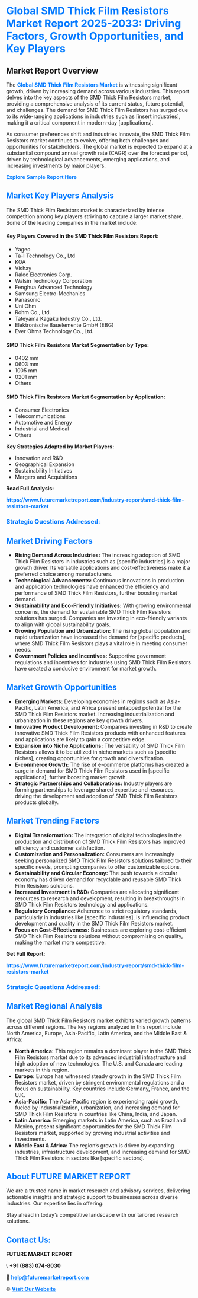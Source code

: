 <h1 style="color: #007BFF;">Global SMD Thick Film Resistors Market Report 2025-2033: Driving Factors, Growth Opportunities, and Key Players</h1>

<section id="overview">
<h2>Market Report Overview</h2>
<p>The <a href="https://www.futuremarketreport.com/industry-report/smd-thick-film-resistors-market" style="color: #007BFF; text-decoration: none;"><strong>Global SMD Thick Film Resistors Market</strong></a> is witnessing significant growth, driven by increasing demand across various industries. This report delves into the key aspects of the SMD Thick Film Resistors market, providing a comprehensive analysis of its current status, future potential, and challenges. The demand for SMD Thick Film Resistors has surged due to its wide-ranging applications in industries such as [insert industries], making it a critical component in modern-day [applications].</p>
<p>As consumer preferences shift and industries innovate, the SMD Thick Film Resistors market continues to evolve, offering both challenges and opportunities for stakeholders. The global market is expected to expand at a substantial compound annual growth rate (CAGR) over the forecast period, driven by technological advancements, emerging applications, and increasing investments by major players.</p>
</section>

<section id="overview">
<p><a href="https://www.futuremarketreport.com/request-sample/reportId=115308" style="color: #007BFF; text-decoration: none;"><strong>Explore Sample Report Here</strong></a></p>
</section>

<section id="key-players">
<h2 style="color: #007BFF;">Market Key Players Analysis</h2>
<p>The SMD Thick Film Resistors market is characterized by intense competition among key players striving to capture a larger market share. Some of the leading companies in the market include:</p>
<h4>Key Players Covered in the SMD Thick Film Resistors Report:</h4>
<ul><li>Yageo</li><li>Ta-I Technology Co., Ltd</li><li>KOA</li><li>Vishay</li><li>Ralec Electronics Corp.</li><li>Walsin Technology Corporation</li><li>Fenghua Advanced Technology</li><li>Samsung Electro-Mechanics</li><li>Panasonic</li><li>Uni Ohm</li><li>Rohm Co., Ltd.</li><li>Tateyama Kagaku Industry Co., Ltd.</li><li>Elektronische Bauelemente GmbH (EBG)</li><li>Ever Ohms Technology Co., Ltd.</li></ul>
<h4>SMD Thick Film Resistors Market Segmentation by Type:</h4>
<ul><li>0402 mm</li><li>0603 mm</li><li>1005 mm</li><li>0201 mm</li><li>Others</li></ul>

<h4>SMD Thick Film Resistors Market Segmentation by Application:</h4>
<ul><li>Consumer Electronics</li><li>Telecommunications</li><li>Automotive and Energy</li><li>Industrial and Medical</li><li>Others</li></ul>
<p><strong>Key Strategies Adopted by Market Players:</strong></p>
<ul>
<li>Innovation and R&D</li>
<li>Geographical Expansion</li>
<li>Sustainability Initiatives</li>
<li>Mergers and Acquisitions</li>
</ul>
</section>

<section>
<p><strong>Read Full Analysis: </strong></p><a href="https://www.futuremarketreport.com/industry-report/smd-thick-film-resistors-market" style="color: #007BFF; text-decoration: none;"><strong>https://www.futuremarketreport.com/industry-report/smd-thick-film-resistors-market</strong></a>
<h3 style="color: #007BFF;">Strategic Questions Addressed:</h3>
</section>

<section id="driving-factors">
<h2 style="color: #007BFF;">Market Driving Factors</h2>
<ul>
<li><strong>Rising Demand Across Industries:</strong> The increasing adoption of SMD Thick Film Resistors in industries such as [specific industries] is a major growth driver. Its versatile applications and cost-effectiveness make it a preferred choice among manufacturers.</li>
<li><strong>Technological Advancements:</strong> Continuous innovations in production and application technologies have enhanced the efficiency and performance of SMD Thick Film Resistors, further boosting market demand.</li>
<li><strong>Sustainability and Eco-Friendly Initiatives:</strong> With growing environmental concerns, the demand for sustainable SMD Thick Film Resistors solutions has surged. Companies are investing in eco-friendly variants to align with global sustainability goals.</li>
<li><strong>Growing Population and Urbanization:</strong> The rising global population and rapid urbanization have increased the demand for [specific products], where SMD Thick Film Resistors plays a vital role in meeting consumer needs.</li>
<li><strong>Government Policies and Incentives:</strong> Supportive government regulations and incentives for industries using SMD Thick Film Resistors have created a conducive environment for market growth.</li>
</ul>
</section>

<section id="growth-opportunities">
<h2 style="color: #007BFF;">Market Growth Opportunities</h2>
<ul>
<li><strong>Emerging Markets:</strong> Developing economies in regions such as Asia-Pacific, Latin America, and Africa present untapped potential for the SMD Thick Film Resistors market. Increasing industrialization and urbanization in these regions are key growth drivers.</li>
<li><strong>Innovative Product Development:</strong> Companies investing in R&D to create innovative SMD Thick Film Resistors products with enhanced features and applications are likely to gain a competitive edge.</li>
<li><strong>Expansion into Niche Applications:</strong> The versatility of SMD Thick Film Resistors allows it to be utilized in niche markets such as [specific niches], creating opportunities for growth and diversification.</li>
<li><strong>E-commerce Growth:</strong> The rise of e-commerce platforms has created a surge in demand for SMD Thick Film Resistors used in [specific applications], further boosting market growth.</li>
<li><strong>Strategic Partnerships and Collaborations:</strong> Industry players are forming partnerships to leverage shared expertise and resources, driving the development and adoption of SMD Thick Film Resistors products globally.</li>
</ul>
</section>

<section id="trending-factors">
<h2 style="color: #007BFF;">Market Trending Factors</h2>
<ul>
<li><strong>Digital Transformation:</strong> The integration of digital technologies in the production and distribution of SMD Thick Film Resistors has improved efficiency and customer satisfaction.</li>
<li><strong>Customization and Personalization:</strong> Consumers are increasingly seeking personalized SMD Thick Film Resistors solutions tailored to their specific needs, prompting companies to offer customizable options.</li>
<li><strong>Sustainability and Circular Economy:</strong> The push towards a circular economy has driven demand for recyclable and reusable SMD Thick Film Resistors solutions.</li>
<li><strong>Increased Investment in R&D:</strong> Companies are allocating significant resources to research and development, resulting in breakthroughs in SMD Thick Film Resistors technology and applications.</li>
<li><strong>Regulatory Compliance:</strong> Adherence to strict regulatory standards, particularly in industries like [specific industries], is influencing product development and quality in the SMD Thick Film Resistors market.</li>
<li><strong>Focus on Cost-Effectiveness:</strong> Businesses are exploring cost-efficient SMD Thick Film Resistors solutions without compromising on quality, making the market more competitive.</li>
</ul>
</section>

<section>
<p><strong>Get Full Report: </strong></p><a href="https://www.futuremarketreport.com/industry-report/smd-thick-film-resistors-market" style="color: #007BFF; text-decoration: none;"><strong>https://www.futuremarketreport.com/industry-report/smd-thick-film-resistors-market</strong></a>
<h3 style="color: #007BFF;">Strategic Questions Addressed:</h3>
</section>


<section id="regional-analysis">
<h2 style="color: #007BFF;">Market Regional Analysis</h2>
<p>The global SMD Thick Film Resistors market exhibits varied growth patterns across different regions. The key regions analyzed in this report include North America, Europe, Asia-Pacific, Latin America, and the Middle East & Africa:</p>
<ul>
<li><strong>North America:</strong> This region remains a dominant player in the SMD Thick Film Resistors market due to its advanced industrial infrastructure and high adoption of new technologies. The U.S. and Canada are leading markets in this region.</li>
<li><strong>Europe:</strong> Europe has witnessed steady growth in the SMD Thick Film Resistors market, driven by stringent environmental regulations and a focus on sustainability. Key countries include Germany, France, and the U.K.</li>
<li><strong>Asia-Pacific:</strong> The Asia-Pacific region is experiencing rapid growth, fueled by industrialization, urbanization, and increasing demand for SMD Thick Film Resistors in countries like China, India, and Japan.</li>
<li><strong>Latin America:</strong> Emerging markets in Latin America, such as Brazil and Mexico, present significant opportunities for the SMD Thick Film Resistors market, supported by growing industrial activities and investments.</li>
<li><strong>Middle East & Africa:</strong> The region’s growth is driven by expanding industries, infrastructure development, and increasing demand for SMD Thick Film Resistors in sectors like [specific sectors].</li>
</ul>
</section>

<footer>
<h2 style="color: #007BFF;">About FUTURE MARKET REPORT</h2>
<p>We are a trusted name in market research and advisory services, delivering actionable insights and strategic support to businesses across diverse industries. Our expertise lies in offering:</p>

<p>Stay ahead in today’s competitive landscape with our tailored research solutions.</p>

<h2 style="color: #007BFF;">Contact Us:</h2>
<p><strong>FUTURE MARKET REPORT</strong></p>
<p>📞 <strong>+91 (883) 074-8030</strong></p>
<p>📧 <strong><a href="mailto:help@futuremarketreport.com" style="color: #007BFF;">help@futuremarketreport.com</a></strong></p>
<p>🌐 <strong><a href="https://www.futuremarketreport.com/" style="color: #007BFF;">Visit Our Website</a></strong></p>
</footer>